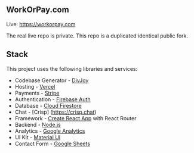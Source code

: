 
## WorkOrPay.com
Live: https://workorpay.com

The real live repo is private. This repo is a duplicated identical public fork. 


## Stack
This project uses the following libraries and services:
- Codebase Generator - [DivJoy](https://divjoy.com?via=khrome)
- Hosting - [Vercel](https://vercel.com)
- Payments - [Stripe](https://stripe.com)
- Authentication - [Firebase Auth](https://firebase.google.com/products/auth)
- Database - [Cloud Firestore](https://firebase.google.com/products/firestore)
- Chat - [Crisp] (https://crisp.chat)
- Framework - [Create React App](https://create-react-app.dev) with React Router
- Backend - [Node.js](https://nodejs.org/en/)
- Analytics - [Google Analytics](https://googleanalytics.com)
- UI Kit - [Material UI](https://material-ui.com)
- Contact Form - [Google Sheets](https://www.google.com/sheets/about/)




